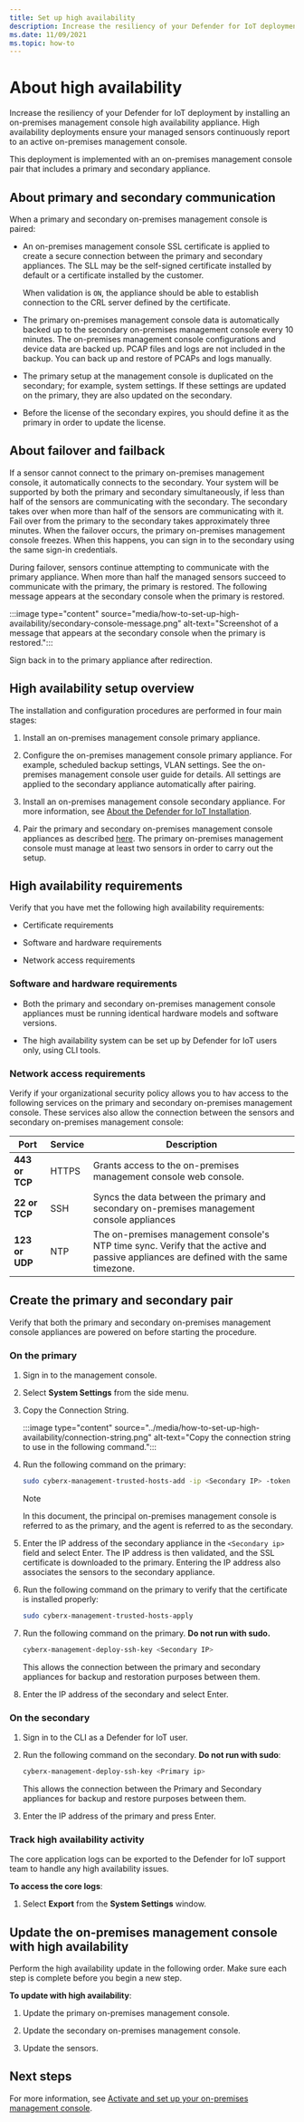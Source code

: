 ```yaml
---
title: Set up high availability
description: Increase the resiliency of your Defender for IoT deployment by installing an on-premises management console high availability appliance. High availability deployments ensure your managed sensors continuously report to an active on-premises management console.
ms.date: 11/09/2021
ms.topic: how-to
---
```

# About high availability

Increase the resiliency of your Defender for IoT deployment by installing an on-premises management console high availability appliance. High availability deployments ensure your managed sensors continuously report to an active on-premises management console.

This deployment is implemented with an on-premises management console pair that includes a primary and secondary appliance.

## About primary and secondary communication

When a primary and secondary on-premises management console is paired:

- An on-premises management console SSL certificate is applied to create a secure connection between the primary and secondary appliances. The SLL may be the self-signed certificate installed by default or a certificate installed by the customer.

    When validation is `ON`, the appliance should be able to establish connection to the CRL server defined by the certificate.

- The primary on-premises management console data is automatically backed up to the secondary on-premises management console every 10 minutes. The on-premises management console configurations and device data are backed up. PCAP files and logs are not included in the backup. You can back up and restore of PCAPs and logs manually.

- The primary setup at the management console is duplicated on the secondary; for example, system settings. If these settings are updated on the primary, they are also updated on the secondary.

- Before the license of the secondary expires, you should define it as the primary in order to update the license.

## About failover and failback

If a sensor cannot connect to the primary on-premises management console, it automatically connects to the secondary. Your system will be supported by both the primary and secondary simultaneously, if less than half of the sensors are communicating with the secondary. The secondary takes over when more than half of the sensors are communicating with it. Fail over from the primary to the secondary takes approximately three minutes. When the failover occurs, the primary on-premises management console freezes. When this happens, you can sign in to the secondary using the same sign-in credentials.

During failover, sensors continue attempting to communicate with the primary appliance. When more than half the managed sensors succeed to communicate with the primary, the primary is restored. The following message appears at the secondary console when the primary is restored.

:::image type="content" source="media/how-to-set-up-high-availability/secondary-console-message.png" alt-text="Screenshot of a message that appears at the secondary console when the primary is restored.":::

Sign back in to the primary appliance after redirection.

## High availability setup overview

The installation and configuration procedures are performed in four main stages:

1. Install an on-premises management console primary appliance. 

1. Configure the on-premises management console primary appliance. For example, scheduled backup settings, VLAN settings. See the on-premises management console user guide for details. All settings are applied to the secondary appliance automatically after pairing.

1. Install an on-premises management console secondary appliance. For more information, see [About the Defender for IoT Installation](how-to-install-software.md).

1. Pair the primary and secondary on-premises management console appliances as described [here](https://infrascale.secure.force.com/pkb/articles/Support_Article/How-to-access-your-Appliance-Management-Console). The primary on-premises management console must manage at least two sensors in order to carry out the setup.

## High availability requirements

Verify that you have met the following high availability requirements:

- Certificate requirements

- Software and hardware requirements

- Network access requirements

### Software and hardware requirements

- Both the primary and secondary on-premises management console appliances must be running identical hardware models and software versions.

- The high availability system can be set up by Defender for IoT users only, using CLI tools.

### Network access requirements

Verify if your organizational security policy allows you to hav access to the following services on the primary and secondary on-premises management console. These services also allow the connection between the sensors and secondary on-premises management console:

|Port|Service|Description|
|----|-------|-----------|
|**443 or TCP**|HTTPS|Grants access to the on-premises management console web console.|
|**22 or TCP**|SSH|Syncs the data between the primary and secondary on-premises management console appliances|
|**123 or UDP**|NTP| The on-premises management console's NTP time sync. Verify that the active and passive appliances are defined with the same timezone.|

## Create the primary and secondary pair

Verify that both the primary and secondary on-premises management console appliances are powered on before starting the procedure.

### On the primary

1. Sign in to the management console.

1. Select **System Settings** from the side menu.

1. Copy the Connection String.

    :::image type="content" source="../media/how-to-set-up-high-availability/connection-string.png" alt-text="Copy the connection string to use in the following command.":::

1. Run the following command on the primary:

    ```bash
    sudo cyberx-management-trusted-hosts-add -ip <Secondary IP> -token <connection string>
    ```

    >[!NOTE]
    > In this document, the principal on-premises management console is referred to as the primary, and the agent is referred to as the secondary.

1. Enter the IP address of the secondary appliance in the ```<Secondary ip>``` field and select Enter. The IP address is then validated, and the SSL certificate is downloaded to the primary. Entering the IP address also associates the sensors to the secondary appliance.

1. Run the following command on the primary to verify that the certificate is installed properly:

    ```bash
    sudo cyberx-management-trusted-hosts-apply
    ```

1. Run the following command on the primary. **Do not run with sudo.**

    ```bash
    cyberx-management-deploy-ssh-key <Secondary IP>
    ```

   This allows the connection between the primary and secondary appliances for backup and restoration purposes between them.

1. Enter the IP address of the secondary and select Enter.

### On the secondary

1. Sign in to the CLI as a Defender for IoT user.

1. Run the following command on the secondary. **Do not run with sudo**:

    ```bash
    cyberx-management-deploy-ssh-key <Primary ip>
    ```

    This allows the connection between the Primary and Secondary appliances for backup and restore purposes between them.

1. Enter the IP address of the primary and press Enter.

### Track high availability activity

The core application logs can be exported to the Defender for IoT support team to handle any high availability issues.  

**To access the core logs**:

1. Select **Export** from the **System Settings** window.

## Update the on-premises management console with high availability

Perform the high availability update in the following order. Make sure each step is complete before you begin a new step.

**To update with high availability**:

1. Update the primary on-premises management console.

1. Update the secondary on-premises management console.

1. Update the sensors.

## Next steps

For more information, see [Activate and set up your on-premises management console](how-to-activate-and-set-up-your-on-premises-management-console.md).
